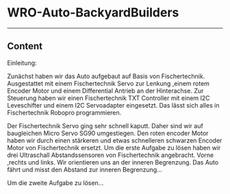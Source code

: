 # WRO-Auto-BackyardBuilders
---
Content
---
Einleitung:

Zunächst haben wir das Auto aufgebaut auf Basis von Fischertechnik. Ausgestattet mit einem Fischertechnik Servo zur Lenkung ,einem rotem Encoder Motor und einem  Differential Antrieb an der Hinterachse.
Zur Steuerung haben wir einen Fischertechnik TXT Controller mit einem I2C Leveschifter und einem I2C Servoadapter eingesetzt. Das lässt sich alles in Fischertechnik Robopro programmieren.

Der Fischertechnik Servo ging sehr schnell kaputt. Daher sind wir auf baugleichen Micro Servo SG90 umgestiegen. Den roten encoder Motor haben wir durch einen stärkeren und etwas schnelleren schwarzen Encoder Motor von Fischertechnik ersetzt. Um die erste Aufgabe zu lösen haben wir drei Ultraschall Abstandssensoren von Fischertechnik angebracht. Vorne ,rechts und links.
Wir orientieren uns an der inneren Begrenzung. Das Auto fährt und misst den Abstand zur inneren Begrenzung...


Um die zweite Aufgabe zu lösen...